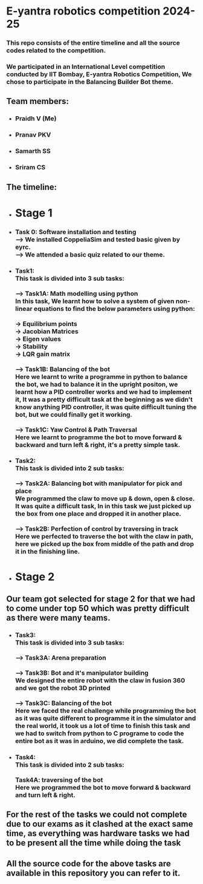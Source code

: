 # E-yantra robotics competition 2024-25
### This repo consists of the entire timeline and all the source codes related to the competition.
### We participated in an International Level competition conducted by IIT Bombay, E-yantra Robotics Competition, We chose to participate in the **Balancing Builder Bot** theme. 
## Team members:
* ### Praidh V (Me) 
* ### Pranav PKV
* ### Samarth SS
* ### Sriram CS
## The timeline:
* # Stage 1
* ### Task 0: Software installation and testing   <br>  --> We installed CoppeliaSim and tested basic given by eyrc. <br> --> We attended a basic quiz related to our theme.
* ### Task1: <br> This task is divided into 3 sub tasks: <br>   <br> --> Task1A: Math modelling using python  <br>  In this task, We learnt how to solve a system of given non-linear equations to find the below parameters using python: <br> <br> -> Equilibrium points <br>  -> Jacobian Matrices <br> -> Eigen values <br> -> Stability <br> -> LQR gain matrix <br>    <br>  --> Task1B: Balancing of the bot <br>  Here we learnt to write a programme in python to balance the bot, we had to balance it in the upright positon, we learnt how a PID controller works and we had to implement it, It was a pretty difficult task at the beginning as we didn't know anything PID controller, it was quite difficult tuning the bot, but we could finally get it working. <br>  <br>  --> Task1C: Yaw Control & Path Traversal  <br> Here we learnt to programme the bot to move forward & backward and turn left & right, it's a pretty simple task.
* ### Task2: <br> This task is divided into 2 sub tasks:  <br>   <br>  --> Task2A: Balancing bot with manipulator for pick and place <br>  We programmed the claw to move up & down, open & close. It was quite a difficult task, In in this task we just picked up the box from one place and dropped it in another place. <br>   <br>  --> Task2B: Perfection of control by traversing in track <br>  Here we perfected to traverse the bot with the claw in path, here we picked up the box from middle of the path and drop it in the finishing line.
* # Stage 2 
## Our team got selected for stage 2 for that we had to come under top 50 which was pretty difficult as there were many teams.
* ### Task3: <br> This task is divided into 3 sub tasks: <br>  <br> --> Task3A: Arena preparation <br>  <br> --> Task3B: Bot and it's manipulator building <br> We designed the entire robot with the claw in fusion 360 and we got the robot 3D printed <br>  <br>  --> Task3C: Balancing of the bot <br>  Here we faced the real challenge while programming the bot as it was quite different to programme it in the simulator and the real world, it took us a lot of time to finish this task and we had to switch from python to C programe to code the entire bot as it was in arduino, we did complete the task.
* ### Task4: <br> This task is divided into 2 sub tasks: <br>  <br> Task4A: traversing of the bot <br> Here we programmed the bot to move forward & backward and turn left & right. 
## For the rest of the tasks we could not complete due to our exams as it clashed at the exact same time, as everything was hardware tasks we had to be present all the time while doing the task 
## All the source code for the above tasks are available in this repository you can refer to it. 




 
